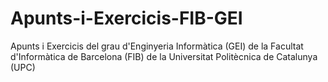# Apunts-i-Exercicis-FIB-GEI
Apunts i Exercicis del grau d'Enginyeria Informàtica (GEI) de la Facultat d'Informàtica de Barcelona (FIB) de la Universitat Politècnica de Catalunya (UPC)

